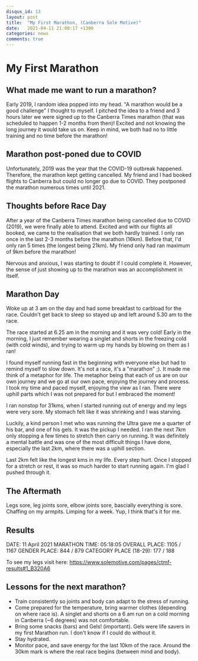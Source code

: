 ```yaml
---
disqus_id: 13
layout: post
title:  "My First Marathon, (Canberra Sole Motive)"
date:   2021-04-11 21:00:17 +1300
categories: news
comments: true
---
```


# My First Marathon

## What made me want to run a marathon?

Early 2019, I random idea popped into my head. "A marathon would be a good challenge" I thought to myself. 
I pitched the idea to a friend and 3 hours later we were signed up to the Canberra Times marathon (that was scheduled to happen 1-2 months from then)!
Excited and not knowing the long journey it would take us on. Keep in mind, we both had no to little training and no time before the marathon!

## Marathon post-poned due to COVID

Unfortunately, 2019 was the year that the COVID-19 outbreak happened. Therefore, the marathon kept getting cancelled. My friend and I had booked flights to Canberra but could no longer go due to COVID.
They postponed the marathon numerous times until 2021.

## Thoughts before Race Day

After a year of the Canberra Times marathon being cancelled due to COVID (2019), we were finally able to attend.
Excited and with our flights all booked, we came to the realisation that we both hardly trained. I only ran once in the last 2-3 months before the marathon (16km). 
Before that, I'd only ran 5 times (the longest being 21km). My friend only had ran maximum of 9km before the marathon! 

Nervous and anxious, I was starting to doubt if I could complete it. However, the sense of just showing up to the marathon was an accomplishment in itself.

## Marathon Day

Woke up at 3 am on the day and had some breakfast to carbload for the race. 
Couldn't get back to sleep so stayed up and left around 5.30 am to the race.

The race started at 6.25 am in the morning and it was very cold!
Early in the morning, I just remember wearing a singlet and shorts in the freezing cold (with cold winds), and trying to warm up my hands by blowing on them as I ran!

I found myself running fast in the beginning with everyone else but had to remind myself to slow down. It's not a race, it's a "marathon" ;).
It made me think of a metaphor for life. The metaphor being that each of us are on our own journey and we go at our own pace, enjoying the journey and process.
I took my time and paced myself, enjoying the view as I ran. There were uphill parts which I was not prepared for but I embraced the moment!

I ran nonstop for 31kms, when I started running out of energy and my legs were very sore. My stomach felt like it was shrinking and I was starving.

Luckily, a kind person I met who was running the Ultra gave me a quarter of his bar, and one of his gels. It was the pickup I needed.
I ran the next 7km only stopping a few times to stretch then carry on running. 
It was definitely a mental battle and was one of the most difficult things I have done, especially the last 2km, where there was a uphill section.

Last 2km felt like the longest kms in my life. Every step hurt. Once I stopped for a stretch or rest, it was so much harder to start running again.
I'm glad I pushed through it. 

## The Aftermath
Legs sore, leg joints sore, elbow joints sore, bascially everything is sore. Chaffing on my armpits.
Limping for a week. 
Yup, I think that's it for me. 

## Results 

DATE: 11 April 2021
MARATHON TIME: 05:18:05 
OVERALL PLACE: 1105 / 1167
GENDER PLACE: 844 / 879 
CATEGORY PLACE (18-29): 177 / 188

To see my legs visit here: https://www.solemotive.com/pages/ctmf-results#1_B320A6

## Lessons for the next marathon?
- Train consistently so joints and body can adapt to the stress of running. 
- Come prepared for the temperature, bring warmer clothes (depending on where race is). A singlet and shorts on a 6 am run on a cold morning in Canberra (~6 degrees) was not comfortable.
- Bring some snacks (bars) and Gels! (important). Gels were life savers in my first Marathon run. I don't know if I could do without it.
- Stay hydrated.
- Monitor pace, and save energy for the last 10km of the race. Around the 30km mark is where the real race begins (between mind and body).
